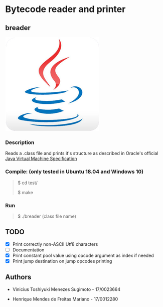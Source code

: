 # Bytecode reader and printer

## breader

![Java 8 Logo](./.javasrc/javalogo.jpg "Java Logo")

### Description

Reads a .class file and prints it's structure as described in Oracle's official [Java Virtual Machine Specification](https://docs.oracle.com/javase/specs/jvms/se7/html/jvms-4.html "Documentation")

### Compile: (only tested in Ubuntu 18.04 and Windows 10)

>$ cd test/
>
>$ make

### Run

>$ ./breader (class file name)

## TODO

- [x] Print correctly non-ASCII Utf8 characters
- [ ] Documentation
- [x] Print constant pool value using opcode argument as index if needed
- [x] Print jump destination on jump opcodes printing

## Authors

- Vinicius Toshiyuki Menezes Sugimoto - 17/0023664

- Henrique Mendes de Freitas Mariano - 17/0012280